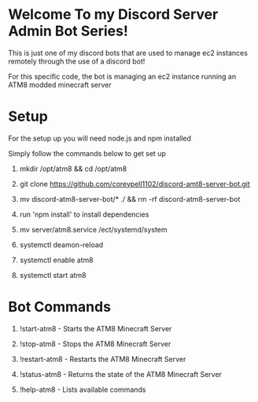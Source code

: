 # Welcome To my Discord Server Admin Bot Series! #

This is just one of my discord bots that are used to manage ec2 instances remotely through the use of a discord bot!

For this specific code, the bot is managing an ec2 instance running an ATM8 modded minecraft server



# Setup #

For the setup up you will need node.js and npm installed

Simply follow the commands below to get set up

1. mkdir /opt/atm8 && cd /opt/atm8

2. git clone https://github.com/coreypell1102/discord-amt8-server-bot.git
   
3. mv discord-atm8-server-bot/* ./ && rm -rf discord-atm8-server-bot
   
4. run 'npm install' to install dependencies
   
5. mv server/atm8.service /ect/systemd/system
   
6. systemctl deamon-reload
   
7. systemctl enable atm8
   
8. systemctl start atm8



# Bot Commands #

1. !start-atm8 - Starts the ATM8 Minecraft Server

2. !stop-atm8 - Stops the ATM8 Minecraft Server

3. !restart-atm8 - Restarts the ATM8 Minecraft Server

4. !status-atm8 - Returns the state of the ATM8 Minecraft Server

5. !help-atm8 - Lists available commands

